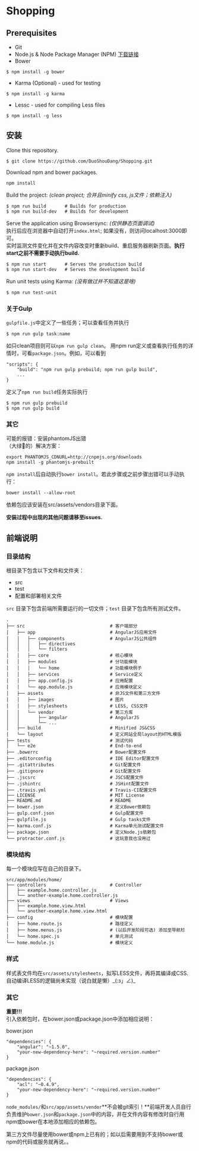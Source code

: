 # Shopping

## Prerequisites

* Git
* Node.js &amp; Node Package Manager (NPM) [下载链接](https://nodejs.org/en/download/)
* Bower

```
$ npm install -g bower
```
* Karma (Optional) - used for testing

```
$ npm install -g karma
```

* Lessc - used for compiling Less files

```
$ npm install -g less
```

## 安装

Clone this repository.

```
$ git clone https://github.com/DuoShouDang/Shopping.git
```
Download npm and bower packages.

```
npm install
```

Build the project: *(clean project; 合并且minify css, js文件；依赖注入)*

```
$ npm run build       # Builds for production
$ npm run build-dev   # Builds for development
```

Serve the application using Browsersync: *(仅供静态页面调试)*  
执行后应在浏览器中自动打开`index.html`; 如果没有，则访问localhost:3000即可。  
实时监测文件变化并在文件内容改变时重新build、重启服务器刷新页面。**执行start之前不需要手动执行build.**

```
$ npm run start       # Serves the production build
$ npm run start-dev   # Serves the development build
```

Run unit tests using Karma: *(没有做过并不知道这是啥)*

```
$ npm run test-unit
```

### 关于Gulp

`gulpfile.js`中定义了一些任务；可以查看任务并执行

```
$ npm run gulp task:name
```

如只clean项目则可以`npm run gulp clean`。
用npm run定义或查看执行任务的详情时，可看`package.json`。例如，可以看到

```
"scripts": {
    "build": "npm run gulp prebuild; npm run gulp build",
    ...
}
```

定义了`npm run build`任务实际执行

```
$ npm run gulp prebuild  
$ npm run gulp build
```

### 其它

可能的报错：安装phantomJS出错   
（大绿🐍的）解决方案：

```
export PHANTOMJS_CDNURL=http://cnpmjs.org/downloads
npm install -g phantomjs-prebuilt
```

`npm install`后自动执行`bower install`。若此步骤或之前步骤出错可以手动执行：

```
bower install --allow-root
```

依赖包应该安装在src/assets/vendors目录下面。

**安装过程中出现的其他问题请移至issues.**


## 前端说明

### 目录结构

根目录下包含以下文件和文件夹：

* src
* test
* 配置和部署相关文件

`src` 目录下包含前端所需要运行的一切文件；`test` 目录下包含所有测试文件。

```
.
├── src                                # 客户端部分
│   ├── app                            # AngularJS应用文件
│   │   ├── components                 # AngularJS公共组件
│   │   │   ├── directives
│   │   │   └── filters
│   │   ├── core                       # 核心模块
│   │   ├── modules                    # 分功能模块
│   │   │   └── home                   # 功能模块例子
│   │   ├── services                   # Service定义
│   │   ├── app.config.js              # 应用配置
│   │   └── app.module.js              # 应用模块定义
│   ├── assets                         # 非JS文件和第三方文件
│   │   ├── images                     # 图片
│   │   ├── stylesheets                # LESS, CSS文件
│   │   └── vendor                     # 第三方库
│   │       ├── angular                # AngularJS
│   │       └── ...
│   ├── build                          # Minified JS&CSS
│   └── layout                         # 定义网站全局layout的HTML模版
├── tests                              # 测试代码
│   └── e2e                            # End-to-end
├── .bowerrc                           # Bower配置文件
├── .editorconfig                      # IDE Editor配置文件
├── .gitattributes                     # Git配置文件
├── .gitignore                         # Git配置文件
├── .jscsrc                            # JSCS配置文件
├── .jshintrc                          # JSHint配置文件
├── .travis.yml                        # Travis-CI配置文件
├── LICENSE                            # MIT License
├── README.md                          # README
├── bower.json                         # 定义Bower依赖包
├── gulp.conf.json                     # Gulp配置文件
├── gulpfile.js                        # Gulp tasks文件
├── karma.conf.js                      # Karma单元测试配置文件
├── package.json                       # 定义Node.js依赖包
└── protractor.conf.js                 # 这玩意我也没用过
```

### 模块结构

每一个模块应写在自己的目录下。

```
src/app/modules/home/
├── controllers                        # Controller
│   ├── example.home.controller.js
│   └── another-example.home.controller.js
├── views                              # Views
│   ├── example.home.view.html
│   └── another-example.home.view.html
├── config                             # 模块配置
│   ├── home.route.js                  # 路径定义
│   ├── home.menus.js                  # (以后开发阶段可选) 添加至导航栏
│   └── home.spec.js                   # 单元测试
└── home.module.js                     # 模块定义

```

### 样式

样式表文件均在`src/assets/stylesheets`，拟写LESS文件，再将其编译成CSS.   
自动编译LESS的逻辑尚未实现（说白就是懒）\_(:з」∠)\_

### 其它

**重要!!!**  
引入依赖包时，在bower.json或package.json中添加相应说明：

bower.json

```
"dependencies": {
    "angular": "~1.5.0",
    "your-new-dependency-here": "~required.version.number"
}
```

package.json

```
"dependencies": {
    "acl": "~0.4.9",
    "your-new-dependency-here": "~required.version.number"
}
```

`node_modules/`和`src/app/assets/vendor`**不会被git索引！**前端开发人员自行负责维护`bower.json`和`package.json`中的内容，并在文件内容有修改时自行用npm或bower在本地添加相应的依赖包。

第三方文件尽量使用bower或npm上已有的；如以后需要用到不支持bower或npm的代码或服务就再说。。
